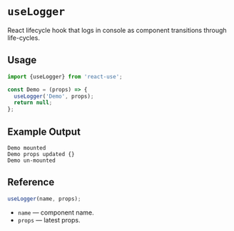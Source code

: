 # `useLogger`

React lifecycle hook that logs in console as component transitions through life-cycles.

## Usage

```jsx
import {useLogger} from 'react-use';

const Demo = (props) => {
  useLogger('Demo', props);
  return null;
};
```


## Example Output

```
Demo mounted
Demo props updated {}
Demo un-mounted
```


## Reference

```js
useLogger(name, props);
```

- `name` &mdash; component name.
- `props` &mdash; latest props.
